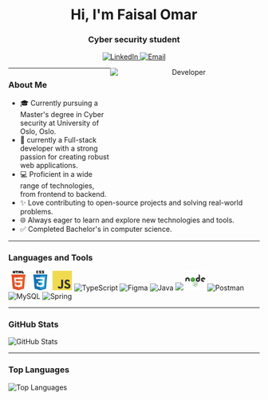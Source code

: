 <h1 align="center">Hi, I'm Faisal Omar</h1>
<h3 align="center">Cyber security student</h3>

<p align="center">
  <a href="https://www.linkedin.com/in/faisal-omar-2592a022a/" target="_blank">
    <img src="https://raw.githubusercontent.com/rahuldkjain/github-profile-readme-generator/master/src/images/icons/Social/linked-in-alt.svg" alt="LinkedIn" height="30" width="40" />
  </a>
  <a href="mailto:faisal_jobb@outlook.com">
    <img src="https://img.shields.io/badge/Email-faisal_jobb%40outlook.com-blue" alt="Email" />
  </a>
</p>

<p align="center">
  <img src="https://analyticsindiamag.com/wp-content/uploads/2018/12/developer-dribbble.gif" alt="Developer" align="right" height="250" width="300" />
</p>

---

### About Me

- 🎓 Currently pursuing a Master's degree in Cyber security at University of Oslo, Oslo.
- 💼 currently a Full-stack developer with a strong passion for creating robust web applications.
- 💻 Proficient in a wide range of technologies, from frontend to backend.
- ✨ Love contributing to open-source projects and solving real-world problems.
- 🌐 Always eager to learn and explore new technologies and tools.
- ✅️ Completed Bachelor's in computer science.
---

### Languages and Tools

<p align="left">
  <img src="https://raw.githubusercontent.com/devicons/devicon/master/icons/html5/html5-original-wordmark.svg" alt="HTML" width="40" height="40" />
  <img src="https://raw.githubusercontent.com/devicons/devicon/master/icons/css3/css3-original-wordmark.svg" alt="CSS" width="40" height="40" />
  <img src="https://raw.githubusercontent.com/devicons/devicon/master/icons/javascript/javascript-original.svg" alt="JavaScript" width="40" height="40" />
  <img src="https://www.vectorlogo.zone/logos/typescriptlang/typescriptlang-icon.svg" alt="TypeScript" width="40" height="40" />
  <img src="https://www.vectorlogo.zone/logos/figma/figma-icon.svg" alt="Figma" width="40" height="40" />
  <img src="https://www.vectorlogo.zone/logos/java/java-icon.svg" alt="Java" width="40" height="40" />
  <img src="https://cdn.jsdelivr.net/gh/devicons/devicon/icons/csharp/csharp-original.svg" width="40" />
  <img src="https://raw.githubusercontent.com/devicons/devicon/master/icons/nodejs/nodejs-original-wordmark.svg" alt="Node.js" width="40" height="40" />
  <img src="https://www.vectorlogo.zone/logos/getpostman/getpostman-icon.svg" alt="Postman" width="40" height="40" />
  <img src="https://www.vectorlogo.zone/logos/mysql/mysql-icon.svg" alt="MySQL" width="40" height="40" />
  <img src="https://img.shields.io/badge/spring-%236DB33F.svg?style=for-the-badge&logo=spring&logoColor=white" alt="Spring" />
</p>

---

### GitHub Stats

<p align="left">
  <img src="https://github-readme-stats.vercel.app/api?username=faom002&show_icons=true&theme=blue-green" alt="GitHub Stats" />
</p>

---

### Top Languages

<p align="left">
  <img src="https://github-readme-stats.vercel.app/api/top-langs/?username=faom002&layout=compact&langs_count=8&theme=blue-green" alt="Top Languages" />
</p>

